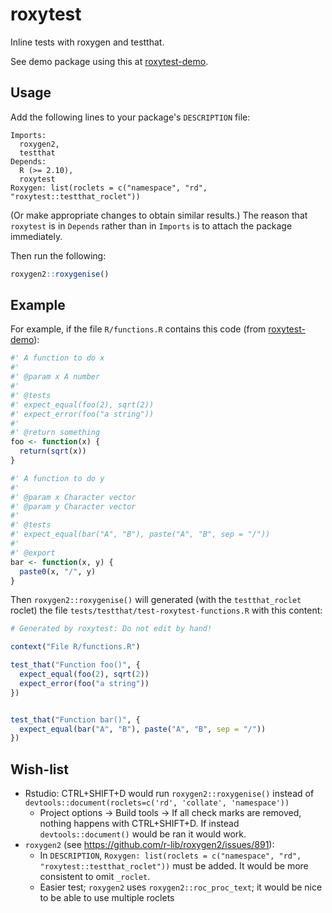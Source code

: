 # roxytest

Inline tests with roxygen and testthat.

See demo package using this at [roxytest-demo](https://github.com/mikldk/roxytest-demo).

## Usage

Add the following lines to your package's `DESCRIPTION` file:
```
Imports:
  roxygen2, 
  testthat
Depends:
  R (>= 2.10),
  roxytest
Roxygen: list(roclets = c("namespace", "rd", "roxytest::testthat_roclet"))
```
(Or make appropriate changes to obtain similar results.) The reason that `roxytest` is in `Depends` rather than in `Imports` is to attach the package immediately.

Then run the following:
```r
roxygen2::roxygenise()
```
 

## Example

For example, if the file `R/functions.R` contains this code (from [roxytest-demo](https://github.com/mikldk/roxytest-demo)):

```r
#' A function to do x
#' 
#' @param x A number
#' 
#' @tests 
#' expect_equal(foo(2), sqrt(2))
#' expect_error(foo("a string"))
#' 
#' @return something
foo <- function(x) {
  return(sqrt(x))
}

#' A function to do y
#' 
#' @param x Character vector
#' @param y Character vector
#' 
#' @tests 
#' expect_equal(bar("A", "B"), paste("A", "B", sep = "/"))
#' 
#' @export
bar <- function(x, y) {
  paste0(x, "/", y)
}
```

Then `roxygen2::roxygenise()` will generated (with the `testthat_roclet` roclet) 
the file `tests/testthat/test-roxytest-functions.R` with this content:

```r
# Generated by roxytest: Do not edit by hand!

context("File R/functions.R")

test_that("Function foo()", {
  expect_equal(foo(2), sqrt(2))
  expect_error(foo("a string"))
})


test_that("Function bar()", {
  expect_equal(bar("A", "B"), paste("A", "B", sep = "/"))
})
```

## Wish-list


* Rstudio: CTRL+SHIFT+D would run `roxygen2::roxygenise()` instead of `devtools::document(roclets=c('rd', 'collate', 'namespace'))`
    + Project options -> Build tools -> If all check marks are removed, nothing happens with CTRL+SHIFT+D. If instead `devtools::document()` would be ran it would work.
* `roxygen2` (see <https://github.com/r-lib/roxygen2/issues/891>): 
    + In `DESCRIPTION`, `Roxygen: list(roclets = c("namespace", "rd", "roxytest::testthat_roclet"))` must be added. It would be more consistent to omit `_roclet`.
    + Easier test; `roxygen2` uses `roxygen2::roc_proc_text`; it would be nice to be able to use multiple roclets

